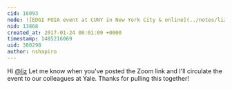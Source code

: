 ```yaml
---
cid: 16093
node: ![EDGI FOIA event at CUNY in New York City & online](../notes/liz/01-20-2017/edgi-foia-event-at-cuny-in-new-york-city-online)
nid: 13868
created_at: 2017-01-24 00:01:09 +0000
timestamp: 1485216069
uid: 380298
author: nshapiro
---
```


Hi [@liz](/profile/liz) Let me know when you've posted the Zoom link and I'll circulate the event to our colleagues at Yale. Thanks for pulling this together!